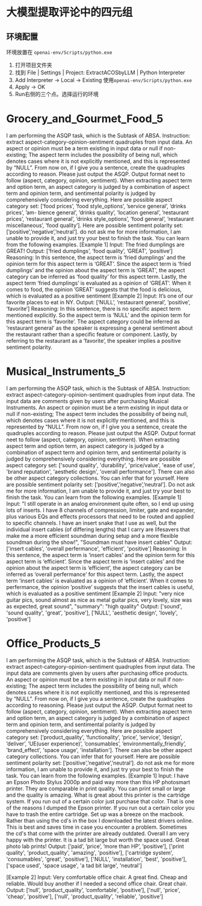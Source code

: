 # 大模型提取评论中的四元组
## 环境配置
环境放置在 ```openai-env/Scripts/python.exe```

1. 打开项目文件夹
2. 找到 File | Settings | Project: ExtractACOSbyLLM | Python Interpreter
3. Add Interpreter -> Local -> Existing 使用```openai-env/Scripts/python.exe```
4. Apply -> OK
5. Run右侧的三个点。选择运行的环境

# Grocery_and_Gourmet_Food_5
I am performing the ASQP task, which is the Subtask of ABSA. 
Instruction: extract aspect-category-opinion-sentiment quadruples from input data. 
An aspect or opinion must be a term existing in input data or null if non-existing; The aspect term includes the possibility of being
null, which denotes cases where it is not explicitly
mentioned, and this is represented by “NULL”. 
From now on, if I give you a sentence, create the quadruples according to reason. 
Please just output the ASQP. Output format neet to follow (aspect, category, opinion, sentiment). 
When extracting aspect term and option term, an aspect category is judged by a combination of aspect term and opinion term, and sentimental polarity is judged by comprehensively
considering everything.
Here are possible aspect category set: [’food prices’, ’food style_options’, ’service general’, ’drinks prices’, ’am-
bience general’, ’drinks quality’, ’location general’, ’restaurant prices’, ’restaurant general’, ’drinks style_options’,
’food general’, ’restaurant miscellaneous’, ’food quality’].
Here are possible sentiment polarity set: [’positive’,’negative’,’neutral’].
do not ask me for more information, I am unable to
provide it, and just try your best to finish the task.
You can learn from the following examples.
[Example 1]
Input: The fried dumplings are GREAT!
Output: [’fried dumplings’, ’food quality’, ’GREAT’, ’positive’]
Reasoning: In this sentence, the aspect term is ‘fried dumplings’ and the opinion term for this aspect term is
‘GREAT’. Since the aspect term is ‘fried dumplings’ and the opinion about the aspect term is ‘GREAT’, the
aspect category can be inferred as ‘food quality’ for this aspect term. Lastly, the aspect term ‘fried dumplings’
is evaluated as a opinion of ‘GREAT’. When it comes to food, the opinion ’GREAT’ suggests that the food is
delicious, which is evaluated as a positive sentiment
[Example 2]
Input: It’s one of our favorite places to eat in NY.
Output: [’NULL’, ’restaurant general’, ’positive’, ’favorite’]
Reasoning: In this sentence, there is no specific aspect term mentioned explicitly. So the aspect term is ‘NULL’
and the opinion term for this aspect term is ‘favorite’. The aspect category could be inferred as ’restaurant
general’ as the speaker is expressing a general sentiment about the restaurant rather than a specific feature or
component. Lastly, by referring to the restaurant as a ’favorite’, the speaker implies a positive sentiment polarity.

# Musical_Instruments_5
I am performing the ASQP task, which is the Subtask of ABSA. 
Instruction: extract aspect-category-opinion-sentiment quadruples from input data. The input data are comments given by users after purchasing Musical Instruments.
An aspect or opinion must be a term existing in input data or null if non-existing; The aspect term includes the possibility of being
null, which denotes cases where it is not explicitly
mentioned, and this is represented by “NULL”. 
From now on, if I give you a sentence, create the quadruples according to reason. 
Please just output the ASQP. Output format neet to follow (aspect, category, opinion, sentiment). 
When extracting aspect term and option term, an aspect category is judged by a combination of aspect term and opinion term, and sentimental polarity is judged by comprehensively
considering everything.
Here are possible aspect category set: ['sound quality', 'durability', 'price/value', 'ease of use', 'brand reputation', 'aesthetic design', 'overall performance'].
There can also be other aspect category collections. You can infer that for yourself.
Here are possible sentiment polarity set: [’positive’,’negative’,’neutral’].
Do not ask me for more information, I am unable to
provide it, and just try your best to finish the task.
You can learn from the following examples.
[Example 1]
Input: "I still operate in an analog environment quite often, so I end up using lots of inserts. I have 8 channels of compression, limiter, gate and expander, plus various EQs and effects processors that need to be routed and applied to specific channels. I have an insert snake that I use as well, but the individual insert cables (of differing lengths) that I carry are lifesavers that make me a more efficient soundman during setup and a more flexible soundman during the show!",  "Soundman must have insert cables"
Output: ['insert cables', 'overall perfermance', 'efficient', 'positive']
Reasoning: In this sentence, the aspect term is ‘insert cables’ and the opinion term for this aspect term is
‘efficient’. Since the aspect term is ‘insert cables’ and the opinion about the aspect term is ‘efficient’, the
aspect category can be inferred as ‘overall perfermance’ for this aspect term. Lastly, the aspect term ‘insert cables’
is evaluated as a opinion of ‘efficient’. When it comes to perfermance, the opinion ’positive’ suggests that the insert cables is
useful, which is evaluated as a positive sentiment
[Example 2]
Input: "very nice guitar pics, sound almost as nice as metal guitar pics, very lovely, size was as expected, great sound", "summary": "high quality"
Output: ['sound', 'sound quality', 'great', 'positive'], ['NULL', 'aesthetic design', 'lovely', 'positive']

# Office_Products_5
I am performing the ASQP task, which is the Subtask of ABSA. 
Instruction: extract aspect-category-opinion-sentiment quadruples from input data. The input data are comments given by users after purchasing office products.
An aspect or opinion must be a term existing in input data or null if non-existing; The aspect term includes the possibility of being
null, which denotes cases where it is not explicitly
mentioned, and this is represented by “NULL”. 
From now on, if I give you a sentence, create the quadruples according to reasoning. 
Please just output the ASQP. Output format neet to follow (aspect, category, opinion, sentiment). 
When extracting aspect term and option term, an aspect category is judged by a combination of aspect term and opinion term, and sentimental polarity is judged by comprehensively
considering everything.
Here are possible aspect category set: [’product_quality’, ’functionality’, ’price’, ’service’, ’design’, ’deliver’, ’UE(user experience)’, ’consumables’, ’environmentally_friendly’, ’brand_effect’, 'space usage', 'installation'].
There can also be other aspect category collections. You can infer that for yourself.
Here are possible sentiment polarity set: [’positive’,’negative’,’neutral’].
do not ask me for more information, I am unable to provide it, and just try your best to finish the task.
You can learn from the following examples.
[Example 1]
Input: I have an Epson Photo Stylus 2000p and paid way more than this HP photosmart printer. They are comparable in print quality. You can print small or large and the quality is amazing. What is great about this printer is the cartridge system. If you run out of a certain color just purchase that color. That is one of the reasons I dumped the Epson printer. If you run out a certain color you have to trash the entire cartridge. Set up was a breeze on the macbook. Rather than using the cd's in the box I downloaded the latest drivers online. This is best and saves time in case you encounter a problem. Sometimes the cd's that come with the printer are already outdated. Overall I am very happy with the printer. It is a tad bit large but worth the space used. Great photo lab prints!
Output: [’paid’, ’price’, ’more than HP’, ’positive’], ['print quality', 'product_quality', 'amazing', 'positive'], ['cartridge system', 'consumables', 'great', 'positive'], ['NULL', 'installation', 'best', 'positive'], ['space used', 'space usage', 'a tad bit large', 'neutral']

[Example 2]
Input: Very comfortable office chair. A great find. Cheap and reliable. Would buy another if I needed a second office chair. Great chair.
Output: [’null’, ’product_quality’, ’comfortable’, ’positive’], ['null', 'price', 'cheap', 'positive'], ['null', 'product_quality', 'reliable', 'positive'] 
